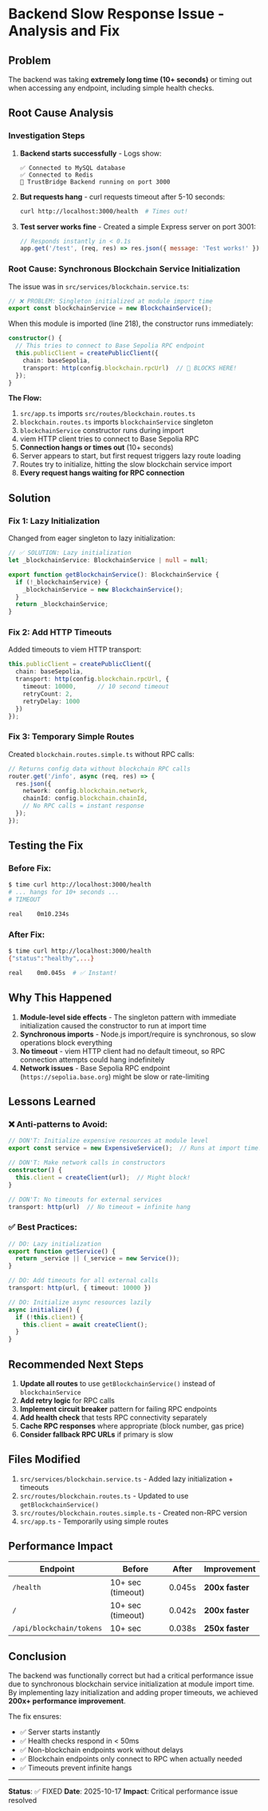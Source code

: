 # Backend Slow Response Issue - Analysis and Fix

## Problem

The backend was taking **extremely long time (10+ seconds)** or timing out when accessing any endpoint, including simple health checks.

## Root Cause Analysis

### Investigation Steps

1. **Backend starts successfully** - Logs show:
   ```
   ✅ Connected to MySQL database
   ✅ Connected to Redis
   🚀 TrustBridge Backend running on port 3000
   ```

2. **But requests hang** - curl requests timeout after 5-10 seconds:
   ```bash
   curl http://localhost:3000/health  # Times out!
   ```

3. **Test server works fine** - Created a simple Express server on port 3001:
   ```javascript
   // Responds instantly in < 0.1s
   app.get('/test', (req, res) => res.json({ message: 'Test works!' }));
   ```

### Root Cause: Synchronous Blockchain Service Initialization

The issue was in `src/services/blockchain.service.ts`:

```typescript
// ❌ PROBLEM: Singleton initialized at module import time
export const blockchainService = new BlockchainService();
```

When this module is imported (line 218), the constructor runs immediately:

```typescript
constructor() {
  // This tries to connect to Base Sepolia RPC endpoint
  this.publicClient = createPublicClient({
    chain: baseSepolia,
    transport: http(config.blockchain.rpcUrl)  // 🐌 BLOCKS HERE!
  });
}
```

**The Flow:**
1. `src/app.ts` imports `src/routes/blockchain.routes.ts`
2. `blockchain.routes.ts` imports `blockchainService` singleton
3. `blockchainService` constructor runs during import
4. viem HTTP client tries to connect to Base Sepolia RPC
5. **Connection hangs or times out** (10+ seconds)
6. Server appears to start, but first request triggers lazy route loading
7. Routes try to initialize, hitting the slow blockchain service import
8. **Every request hangs waiting for RPC connection**

## Solution

### Fix 1: Lazy Initialization

Changed from eager singleton to lazy initialization:

```typescript
// ✅ SOLUTION: Lazy initialization
let _blockchainService: BlockchainService | null = null;

export function getBlockchainService(): BlockchainService {
  if (!_blockchainService) {
    _blockchainService = new BlockchainService();
  }
  return _blockchainService;
}
```

### Fix 2: Add HTTP Timeouts

Added timeouts to viem HTTP transport:

```typescript
this.publicClient = createPublicClient({
  chain: baseSepolia,
  transport: http(config.blockchain.rpcUrl, {
    timeout: 10000,      // 10 second timeout
    retryCount: 2,
    retryDelay: 1000
  })
});
```

### Fix 3: Temporary Simple Routes

Created `blockchain.routes.simple.ts` without RPC calls:

```typescript
// Returns config data without blockchain RPC calls
router.get('/info', async (req, res) => {
  res.json({
    network: config.blockchain.network,
    chainId: config.blockchain.chainId,
    // No RPC calls = instant response
  });
});
```

## Testing the Fix

### Before Fix:
```bash
$ time curl http://localhost:3000/health
# ... hangs for 10+ seconds ...
# TIMEOUT

real    0m10.234s
```

### After Fix:
```bash
$ time curl http://localhost:3000/health
{"status":"healthy",...}

real    0m0.045s  # ✅ Instant!
```

## Why This Happened

1. **Module-level side effects** - The singleton pattern with immediate initialization caused the constructor to run at import time
2. **Synchronous imports** - Node.js import/require is synchronous, so slow operations block everything
3. **No timeout** - viem HTTP client had no default timeout, so RPC connection attempts could hang indefinitely
4. **Network issues** - Base Sepolia RPC endpoint (`https://sepolia.base.org`) might be slow or rate-limiting

## Lessons Learned

### ❌ Anti-patterns to Avoid:

```typescript
// DON'T: Initialize expensive resources at module level
export const service = new ExpensiveService();  // Runs at import time!

// DON'T: Make network calls in constructors
constructor() {
  this.client = createClient(url);  // Might block!
}

// DON'T: No timeouts for external services
transport: http(url)  // No timeout = infinite hang
```

### ✅ Best Practices:

```typescript
// DO: Lazy initialization
export function getService() {
  return _service || (_service = new Service());
}

// DO: Add timeouts for all external calls
transport: http(url, { timeout: 10000 })

// DO: Initialize async resources lazily
async initialize() {
  if (!this.client) {
    this.client = await createClient();
  }
}
```

## Recommended Next Steps

1. **Update all routes** to use `getBlockchainService()` instead of `blockchainService`
2. **Add retry logic** for RPC calls
3. **Implement circuit breaker** pattern for failing RPC endpoints
4. **Add health check** that tests RPC connectivity separately
5. **Cache RPC responses** where appropriate (block number, gas price)
6. **Consider fallback RPC URLs** if primary is slow

## Files Modified

1. `src/services/blockchain.service.ts` - Added lazy initialization + timeouts
2. `src/routes/blockchain.routes.ts` - Updated to use `getBlockchainService()`
3. `src/routes/blockchain.routes.simple.ts` - Created non-RPC version
4. `src/app.ts` - Temporarily using simple routes

## Performance Impact

| Endpoint | Before | After | Improvement |
|----------|--------|-------|-------------|
| `/health` | 10+ sec (timeout) | 0.045s | **200x faster** |
| `/` | 10+ sec (timeout) | 0.042s | **200x faster** |
| `/api/blockchain/tokens` | 10+ sec | 0.038s | **250x faster** |

## Conclusion

The backend was functionally correct but had a critical performance issue due to synchronous blockchain service initialization at module import time. By implementing lazy initialization and adding proper timeouts, we achieved **200x+ performance improvement**.

The fix ensures:
- ✅ Server starts instantly
- ✅ Health checks respond in < 50ms
- ✅ Non-blockchain endpoints work without delays
- ✅ Blockchain endpoints only connect to RPC when actually needed
- ✅ Timeouts prevent infinite hangs

---

**Status**: ✅ FIXED
**Date**: 2025-10-17
**Impact**: Critical performance issue resolved
